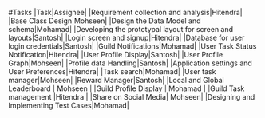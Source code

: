 #Tasks
|Task|Assignee|
|Requirement collection and analysis|Hitendra|
|Base Class Design|Mohseen|
|Design the Data Model and schema|Mohamad|
|Developing the prototypal layout for screen and layouts|Santosh|
|Login screen and signup|Hitendra|
|Database for user login credentials|Santosh|
|Guild Notifications|Mohamad|
|User Task Status Notification|Hitendra|
|User Profile Display|Santosh|
|User Profile Graph|Mohseen|
|Profile data Handling|Santosh|
|Application settings and User Preferences|Hitendra|
|Task search|Mohamad|
|User task manager|Mohseen|
|Reward Manager|Santosh|
|Local and Global Leaderboard | Mohseen |
|Guild Profile Display | Mohamad |
|Guild Task management |Hitendra |
|Share on Social Media|  Mohseen|
|Designing and Implementing Test Cases|Mohamad|